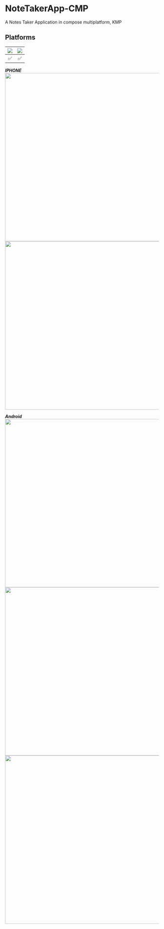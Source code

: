 # NoteTakerApp-CMP
A Notes Taker Application in compose multiplatform, KMP 


## Platforms
![](https://img.shields.io/badge/Android-black.svg?style=for-the-badge&logo=android) | ![](https://img.shields.io/badge/iOS-black.svg?style=for-the-badge&logo=apple) 
:----: | :----: 
✅ | ✅ 





***IPHONE***
<img src="https://github.com/devggaurav/NoteTakerApp-CMP/assets/42926809/a203a973-c1b0-47f0-a875-5a44f56adadb" height="550px">
<img src="https://github.com/devggaurav/NoteTakerApp-CMP/assets/42926809/bdb394c0-f357-40e3-9efc-136eec4c4492" height="550px">




***Android***
<img src="https://github.com/devggaurav/NoteTakerApp-CMP/assets/42926809/0266edeb-e6b8-4641-9645-343040a7046e" height="550px">
<img src="https://github.com/devggaurav/NoteTakerApp-CMP/assets/42926809/11896648-e7aa-47de-b946-5c88930a3af3" height="550px">
<img src="https://github.com/devggaurav/NoteTakerApp-CMP/assets/42926809/10516eb3-67a1-495c-8ef1-65d8e94c3748" height="550px">





